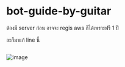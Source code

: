 # bot-guide-by-guitar


ต้องมี server ก่อน อาจจะ regis aws ก็ได้เพราะฟรี 1 ปี


ละก็มาแก้ line นี้

```

```

![image](https://user-images.githubusercontent.com/45527907/235627652-82a02d55-a1b7-4bd8-9a1e-1e786b2fb500.png)
